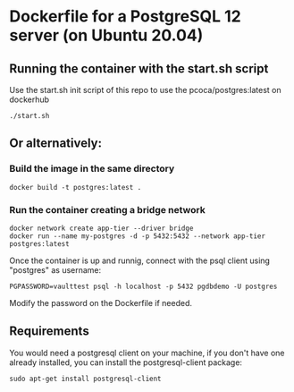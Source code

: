 # Dockerfile for a PostgreSQL 12 server (on Ubuntu 20.04)

## Running the container with the start.sh script

Use the start.sh init script of this repo to use the pcoca/postgres:latest on dockerhub

``` 
./start.sh
``` 

## Or alternatively:

### Build the image in the same directory

``` 
docker build -t postgres:latest .
``` 

### Run the container creating a bridge network

``` 
docker network create app-tier --driver bridge
docker run --name my-postgres -d -p 5432:5432 --network app-tier postgres:latest
``` 

Once the container is up and runnig, connect with the psql client using "postgres" as username:
``` 
PGPASSWORD=vaulttest psql -h localhost -p 5432 pgdbdemo -U postgres
``` 

Modify the password on the Dockerfile if needed. 

## Requirements

You would need a postgresql client on your machine, if you don't have one already installed, you can install the postgresql-client package:
``` 
sudo apt-get install postgresql-client
``` 
